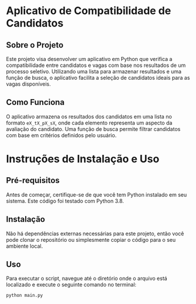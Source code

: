 # Aplicativo de Compatibilidade de Candidatos

## Sobre o Projeto
Este projeto visa desenvolver um aplicativo em Python que verifica a compatibilidade entre candidatos e vagas com base nos resultados de um processo seletivo. Utilizando uma lista para armazenar resultados e uma função de busca, o aplicativo facilita a seleção de candidatos ideais para as vagas disponíveis.

## Como Funciona
O aplicativo armazena os resultados dos candidatos em uma lista no formato `eX_tX_pX_sX`, onde cada elemento representa um aspecto da avaliação do candidato. Uma função de busca permite filtrar candidatos com base em critérios definidos pelo usuário.

# Instruções de Instalação e Uso

## Pré-requisitos
Antes de começar, certifique-se de que você tem Python instalado em seu sistema. Este código foi testado com Python 3.8.

## Instalação
Não há dependências externas necessárias para este projeto, então você pode clonar o repositório ou simplesmente copiar o código para o seu ambiente local.

## Uso
Para executar o script, navegue até o diretório onde o arquivo está localizado e execute o seguinte comando no terminal:

```bash
python main.py

